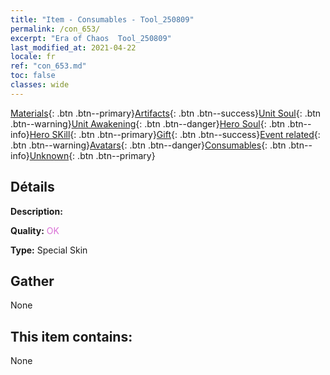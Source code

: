 ```yaml
---
title: "Item - Consumables - Tool_250809"
permalink: /con_653/
excerpt: "Era of Chaos  Tool_250809"
last_modified_at: 2021-04-22
locale: fr
ref: "con_653.md"
toc: false
classes: wide
---
```

 [Materials](/ItemsFR/){: .btn .btn--primary}[Artifacts](/ItemsFR/Artifacts/){: .btn .btn--success}[Unit Soul](/ItemsFR/UnitSoul/){: .btn .btn--warning}[Unit Awakening](/ItemsFR/UnitAwakening/){: .btn .btn--danger}[Hero Soul](/ItemsFR/HeroSoul/){: .btn .btn--info}[Hero SKill](/ItemsFR/HeroSkill/){: .btn .btn--primary}[Gift](/ItemsFR/Gift/){: .btn .btn--success}[Event related](/ItemsFR/Events/){: .btn .btn--warning}[Avatars](/ItemsFR/Avatars/){: .btn .btn--danger}[Consumables](/ItemsFR/Consumables/){: .btn .btn--info}[Unknown](/ItemsFR/Unknown/){: .btn .btn--primary}

## Détails
 **Description:** 

 **Quality:** <span style="color: #DA70D6">OK</span>

 **Type:** Special Skin

## Gather

  None

## This item contains:

  None

